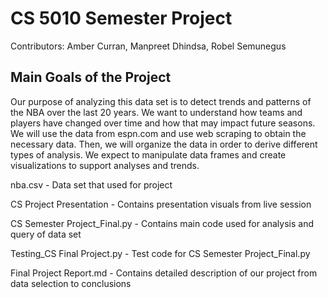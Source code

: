 # CS 5010 Semester Project

Contributors: Amber Curran, Manpreet Dhindsa, Robel Semunegus

## Main Goals of the Project

Our purpose of analyzing this data set is to detect trends and patterns of the NBA over the last 20 years. We want to understand how teams and players have changed over time and how that may impact future seasons. We will use the data from espn.com and use web scraping to obtain the necessary data. Then, we will organize the data in order to derive different types of analysis. We expect to manipulate data frames and create visualizations to support analyses and trends.

nba.csv - Data set that used for project

CS Project Presentation - Contains presentation visuals from live session

CS Semester Project_Final.py - Contains main code used for analysis and query of data set

Testing_CS Final Project.py - Test code for CS Semester Project_Final.py

Final Project Report.md - Contains detailed description of our project from data selection to conclusions


